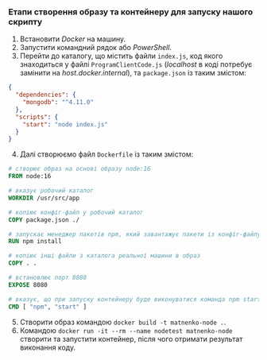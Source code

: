 ### Етапи створення образу та контейнеру для запуску нашого скрипту

1. Встановити _Docker_ на машину.
2. Запустити командний рядок або _PowerShell_.
3. Перейти до каталогу, що містить файли `index.js`, код якого знаходиться у файлі `ProgramClientCode.js` (_localhost_ в коді потребує замінити на _host.docker.internal_), та `package.json` із таким змістом:

```json
{
  "dependencies": {
    "mongodb": "^4.11.0"
  },
  "scripts": {
    "start": "node index.js"
  }
}
```

4. Далі створюємо файл `Dockerfile` із таким змістом:
```dockerfile
# створює образ на основі образу node:16
FROM node:16

# вказує робочий каталог
WORKDIR /usr/src/app

# копіює конфіг-файл у робочий каталог
COPY package.json ./

# запускає менеджер пакетів npm, який завантажує пакети із конфіг-файлу
RUN npm install

# копіює інші файли з каталога реальної машини в образ
COPY . .

# встановлює порт 8080
EXPOSE 8080

# вказує, що при запуску контейнеру буде виконуватися команда npm start
CMD [ "npm", "start" ]
```

5. Створити образ командою `docker build -t matnenko-node .`.
6. Командою `docker run -it --rm --name nodetest matnenko-node` створити та запустити контейнер, після чого отримати результат виконання коду.

